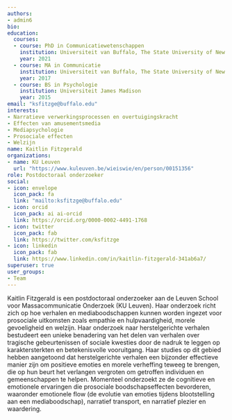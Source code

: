 ```yaml
---
authors:
- admin6
bio: 
education:
  courses:
  - course: PhD in Communicatiewetenschappen
    institution: Universiteit van Buffalo, The State University of New York
    year: 2021
  - course: MA in Communicatie
    institution: Universiteit van Buffalo, The State University of New York
    year: 2017
  - course: BS in Psychologie
    institution: Universiteit James Madison
    year: 2015
email: "ksfitzge@buffalo.edu"
interests:
- Narratieve verwerkingsprocessen en overtuigingskracht
- Effecten van amusementsmedia
- Mediapsychologie
- Prosociale effecten
- Welzijn 
name: Kaitlin Fitzgerald
organizations:
- name: KU Leuven
  url: "https://www.kuleuven.be/wieiswie/en/person/00151356"
role: Postdoctoraal onderzoeker
social:
- icon: envelope
  icon_pack: fa
  link: "mailto:ksfitzge@buffalo.edu"
- icon: orcid
  icon_pack: ai ai-orcid
  link: https://orcid.org/0000-0002-4491-1768
- icon: twitter
  icon_pack: fab
  link: https://twitter.com/ksfitzge
- icon: linkedin
  icon_pack: fab
  link: https://www.linkedin.com/in/kaitlin-fitzgerald-341ab6a7/
superuser: true
user_groups:
- Team
---
```


Kaitlin Fitzgerald is een postdoctoraal onderzoeker aan de Leuven School voor Massacommunicatie Onderzoek (KU Leuven). Haar onderzoek richt zich op hoe verhalen en mediaboodschappen kunnen worden ingezet voor prosociale uitkomsten zoals empathie en hulpvaardigheid, morele gevoeligheid en welzijn. Haar onderzoek naar herstelgerichte verhalen bestudeert een unieke benadering van het delen van verhalen over tragische gebeurtenissen of sociale kwesties door de nadruk te leggen op karaktersterkten en betekenisvolle vooruitgang. Haar studies op dit gebied hebben aangetoond dat herstelgerichte verhalen een bijzonder effectieve manier zijn om positieve emoties en morele verheffing teweeg te brengen, die op hun beurt het verlangen vergroten om getroffen individuen en gemeenschappen te helpen. Momenteel onderzoekt ze de cognitieve en emotionele ervaringen die prosociale boodschapseffecten bevorderen, waaronder emotionele flow (de evolutie van emoties tijdens blootstelling aan een mediaboodschap), narratief transport, en narratief plezier en waardering.